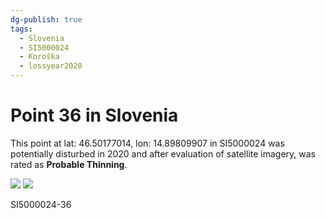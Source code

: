 ```yaml
---
dg-publish: true
tags:
  - Slovenia
  - SI5000024
  - Koroška
  - lossyear2020
---
```


# Point 36 in Slovenia

This point at lat: 46.50177014, lon: 14.89809907 in SI5000024 was potentially disturbed in 2020 and after evaluation of satellite imagery, was rated as **Probable Thinning**.

<div class='juxtapose' data-showcredits='false'>
<img src='https://baserow-backend-production20240528124524339000000001.s3.amazonaws.com/user_files/LBEGYUlFz3c0I9hodizaqeRQ73KdSuco_fb21b52dece29be9da61b5a2cba2ce4a507cdd0903c7ad1a85bf7987f0f6d1dc.png' data-label='October 2017' />
<img src='https://baserow-backend-production20240528124524339000000001.s3.amazonaws.com/user_files/H1kDUBWOtgfRl0lJtzJxGZJcwQJNew4q_e2ea32e6518c3d43dae7ccd57fbf21eab7e2e38280f471cea567fd30e86675d7.png' data-label='September 2021' />
</div>

SI5000024-36